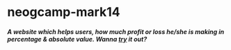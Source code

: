 # neogcamp-mark14
 
##### A website which helps users, how much profit or loss he/she is making in percentage & absolute value. Wanna [try](https://profitnloss-mark14.netlify.app/ "PnL Calculator") it out?
